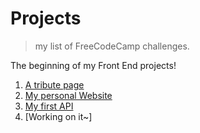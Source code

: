 # Projects
> my list of FreeCodeCamp challenges.

The beginning of my Front End projects!

1. [A tribute page](http://codepen.io/gabriel-brito/full/MbwwXy/)
2. [My personal Website](http://codepen.io/gabriel-brito/full/PbqNXg/)
3. [My first API](http://codepen.io/gabriel-brito/full/VmbvWN/)
4. [Working on it~]
